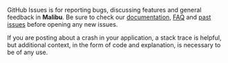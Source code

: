 GitHub Issues is for reporting bugs, discussing features and general feedback in **Malibu**. Be sure to check our [documentation](http://cocoadocs.org/docsets/Malibu), [FAQ](https://github.com/hyperoslo/Malibu/wiki/FAQ) and [past issues](https://github.com/hyperoslo/Malibu/issues?state=closed) before opening any new issues.

If you are posting about a crash in your application, a stack trace is helpful, but additional context, in the form of code and explanation, is necessary to be of any use.
